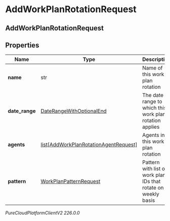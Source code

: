 # AddWorkPlanRotationRequest

## AddWorkPlanRotationRequest

## Properties

|Name | Type | Description | Notes|
|------------ | ------------- | ------------- | -------------|
| **name** | str | Name of this work plan rotation | |
| **date_range** | [DateRangeWithOptionalEnd](DateRangeWithOptionalEnd) | The date range to which this work plan rotation applies | |
| **agents** | [list[AddWorkPlanRotationAgentRequest]](AddWorkPlanRotationAgentRequest) | Agents in this work plan rotation | [optional] |
| **pattern** | [WorkPlanPatternRequest](WorkPlanPatternRequest) | Pattern with list of work plan IDs that rotate on a weekly basis | |



_PureCloudPlatformClientV2 226.0.0_
